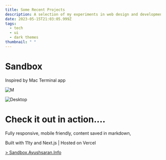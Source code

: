 ```yaml
---
title: Some Recent Projects
description: A selection of my experiments in web design and development
date: 2023-05-15T21:03:05.999Z
tags:
  - tech
  - ui
  - dark themes
thumbnail: " "
---
```

# Sandbox

Inspired by Mac Terminal app

![M](https://cdn.dribbble.com/userupload/6809289/file/original-bdf0972f8219630c8e069282286f2faa.jpeg?compress=1&resize=752x651&vertical=center)

![Desktop](https://cdn.dribbble.com/userupload/6809290/file/original-e36248621f1b9d4eb061506fafcf6d71.jpeg?compress=1&resize=752x651&vertical=center "Desktop")

# Check it out in action....

Fully responsive, mobile friendly, content saved in markdown,

Built with 11ty and Next.js | Hosted on Vercel

[\> Sandbox.Ayushsaran.Info](https://sandbox.ayushsaran.info/)